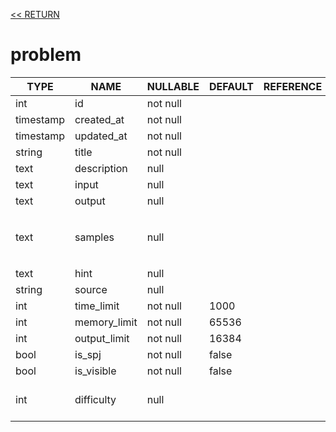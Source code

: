 [<< RETURN](.)

# problem

TYPE | NAME | NULLABLE | DEFAULT | REFERENCE | COMMENT
---|---|---|---|---|---
int | id | not null | | |
timestamp | created_at | not null | | |
timestamp | updated_at | not null | | |
string | title | not null | | |
text | description | null | | |
text | input | null | | |
text | output | null | | |
text | samples | null | | | json数组 \[{input: '', output: ''}, ...\]
text | hint | null | | |
string | source | null | | |
int | time_limit | not null | 1000 | | MS
int | memory_limit | not null | 65536 | | KB
int | output_limit | not null | 16384 | | KB
bool | is_spj | not null | false | |
bool | is_visible | not null | false | |
int | difficulty | null | | | 1 ~ 5; 0 and null for not certain
